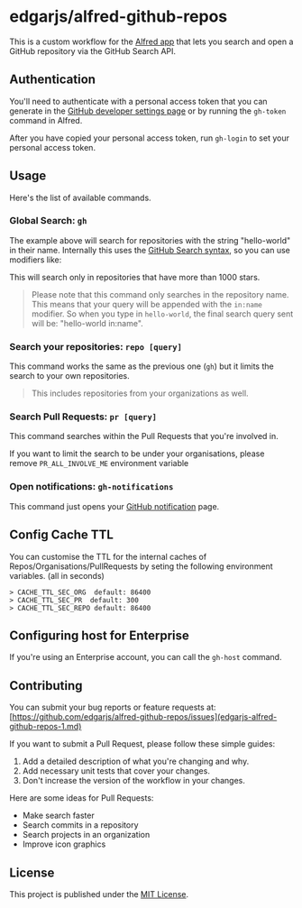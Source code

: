 # edgarjs/alfred-github-repos

This is a custom workflow for the [Alfred app](https://www.alfredapp.com/) that lets you search and open a GitHub repository via the GitHub Search API.

## Authentication

You'll need to authenticate with a personal access token that you can generate in the [GitHub developer settings page](https://github.com/settings/tokens/new?description=GitHub%20Repos%20Alfred%20workflow&scopes=repo) or by running the `gh-token` command in Alfred.

After you have copied your personal access token, run `gh-login` to set your personal access token.

## Usage

Here's the list of available commands.

### Global Search: `gh`

The example above will search for repositories with the string "hello-world" in their name. Internally this uses the [GitHub Search syntax](https://docs.github.com/en/free-pro-team@latest/github/searching-for-information-on-github/searching-on-github), so you can use modifiers like:

This will search only in repositories that have more than 1000 stars.

> Please note that this command only searches in the repository name. This means that your query will be appended with the `in:name` modifier. So when you type in `hello-world`, the final search query sent will be: "hello-world in:name".

### Search your repositories: `repo [query]`

This command works the same as the previous one \(`gh`\) but it limits the search to your own repositories.

> This includes repositories from your organizations as well.

### Search Pull Requests: `pr [query]`

This command searches within the Pull Requests that you're involved in.

If you want to limit the search to be under your organisations, please remove `PR_ALL_INVOLVE_ME` environment variable

### Open notifications: `gh-notifications`

This command just opens your [GitHub notification](https://github.com/notifications) page.

## Config Cache TTL

You can customise the TTL for the internal caches of Repos/Organisations/PullRequests by seting the following environment variables. \(all in seconds\)

```text
> CACHE_TTL_SEC_ORG  default: 86400
> CACHE_TTL_SEC_PR  default: 300
> CACHE_TTL_SEC_REPO default: 86400
```

## Configuring host for Enterprise

If you're using an Enterprise account, you can call the `gh-host` command.

## Contributing

You can submit your bug reports or feature requests at: [https://github.com/edgarjs/alfred-github-repos/issues](edgarjs-alfred-github-repos-1.md)

If you want to submit a Pull Request, please follow these simple guides:

1. Add a detailed description of what you're changing and why.
2. Add necessary unit tests that cover your changes.
3. Don't increase the version of the workflow in your changes.

Here are some ideas for Pull Requests:

*  Make search faster
*  Search commits in a repository
*  Search projects in an organization
*  Improve icon graphics

## License

This project is published under the [MIT License](blob/master/edgarjs-alfred-github-repos.md).

